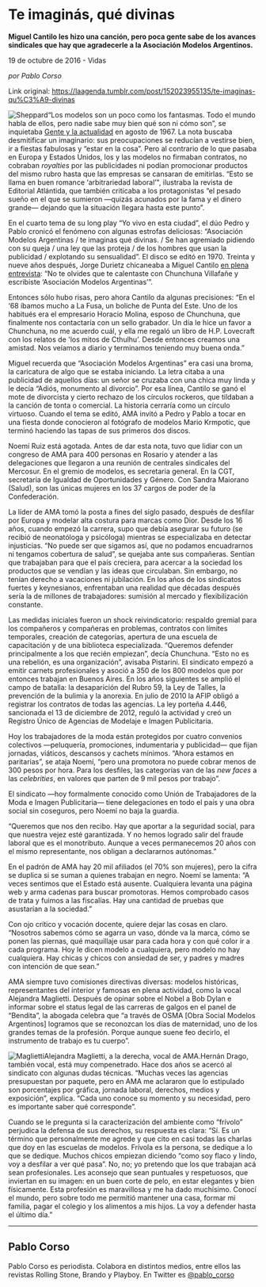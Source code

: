 # Te imaginás, qué divinas

**Miguel Cantilo les hizo una canción, pero poca gente sabe de los avances sindicales que hay que agradecerle a la Asociación Modelos Argentinos.**

19 de octubre de 2016 - Vidas

_por Pablo Corso_

Link original: https://laagenda.tumblr.com/post/152023955135/te-imaginas-qu%C3%A9-divinas

![Sheppard](https://64.media.tumblr.com/7fefe74c0900e9adef44484826591d1c/tumblr_inline_pjzvujzY5p1t6q87u_500.png)“Los modelos son un poco como los fantasmas. Todo el mundo habla de ellos, pero nadie sabe muy bien qué son ni cómo son”, se inquietaba [Gente y la actualidad](http://www.asociacionmodelosargentinos.org/p/hugo-puigros-palmolive-jorge-lezama.html) en agosto de 1967. La nota buscaba desmitificar un imaginario: sus preocupaciones se reducían a vestirse bien, ir a fiestas fabulosas y “estar en la cosa”. Pero al contrario de lo que pasaba en Europa y Estados Unidos, los y las modelos no firmaban contratos, no cobraban *royalties* por las publicidades ni podían promocionar productos del mismo rubro hasta que las empresas se cansaran de emitirlas. “Esto se llama en buen romance ‘arbitrariedad laboral’", ilustraba la revista de Editorial Atlántida, que también criticaba a los protagonistas “el pesado sueño en el que se sumieron —quizás acunados por la fama y el dinero grande— dejando que la situación llegara hasta este punto”.


En el cuarto tema de su long play “Yo vivo en esta ciudad”, el dúo Pedro y Pablo cronicó el fenómeno con algunas estrofas deliciosas: “Asociación Modelos Argentinas / te imaginas qué divinas. / Se han agremiado pidiendo con su queja / una ley que las proteja / de los hombres que usan la publicidad / explotando su sensualidad”. El disco se editó en 1970. Treinta y nueve años después, Jorge Durietz chicaneaba a Miguel Cantilo [en plena entrevista](http://www.pagina12.com.ar/diario/suplementos/espectaculos/3-14180-2009-06-12.html): “No te olvides que te calentaste con Chunchuna Villafañe y escribiste ‘Asociación Modelos Argentinas’”. 


Entonces sólo hubo risas, pero ahora Cantilo da algunas precisiones: “En el ‘68 íbamos mucho a La Fusa, un boliche de Punta del Este. Uno de los habitués era el empresario Horacio Molina, esposo de Chunchuna, que finalmente nos contactaría con un sello grabador. Un día le hice un favor a Chunchuna, no me acuerdo cuál, y ella me regaló un libro de H.P. Lovecraft con los relatos de 'los mitos de Cthulhu’. Desde entonces creamos una amistad. Nos veíamos a diario y terminamos teniendo muy buena onda.”


Miguel recuerda que “Asociación Modelos Argentinas” era casi una broma, la caricatura de algo que se estaba iniciando. La letra citaba a una publicidad de aquellos días: un señor se cruzaba con una chica muy linda y le decía “Adiós, monumento al divorcio”. Por esa línea, Cantilo se ganó el mote de divorcista y cierto rechazo de los círculos rockeros, que tildaban a la canción de tonta o comercial. La historia cerraría como un círculo virtuoso. Cuando el tema se editó, AMA invitó a Pedro y Pablo a tocar en una fiesta donde conocieron al fotógrafo de modelos Mario Krmpotic, que terminó haciendo las tapas de sus primeros dos discos.


Noemí Ruiz está agotada. Antes de dar esta nota, tuvo que lidiar con un congreso de AMA para 400 personas en Rosario y atender a las delegaciones que llegaron a una reunión de centrales sindicales del Mercosur. En el gremio de modelos, es secretaria general. En la CGT, secretaria de Igualdad de Oportunidades y Género. Con Sandra Maiorano (Salud), son las únicas mujeres en los 37 cargos de poder de la Confederación.


La líder de AMA tomó la posta a fines del siglo pasado, después de desfilar por Europa y modelar alta costura para marcas como Dior. Desde los 16 años, cuando empezó la carrera, supo que debía asegurar su futuro (se recibió de neonatóloga y psicóloga) mientras se especializaba en detectar injusticias. “No puede ser que sigamos así, que no podamos encuadrarnos ni tengamos cobertura de salud”, se quejaba ante sus compañeras. Sentían que trabajaban para que el país creciera, para acercar a la sociedad los productos que se vendían y las ideas que circulaban. Sin embargo, no tenían derecho a vacaciones ni jubilación. En los años de los sindicatos fuertes y keynesianos, enfrentaban una realidad que décadas después sería la de millones de trabajadores: sumisión al mercado y flexibilización constante.


Las medidas iniciales fueron un shock reivindicatorio: respaldo gremial para los compañeros y compañeras en problemas, contratos con límites temporales, creación de categorías, apertura de una escuela de capacitación y de una biblioteca especializada. “Queremos defender principalmente a los que recién empiezan”, decía Chunchuna. “Esto no es una rebelión, es una organización”, avisaba Pistarini. El sindicato empezó a emitir carnets profesionales y asoció a 350 de los 800 modelos que por entonces trabajan en Buenos Aires. En los años siguientes se amplió el campo de batalla: la desaparición del Rubro 59, la Ley de Talles, la prevención de la bulimia y la anorexia. En julio de 2010 la AFIP obligó a registrar los contratos de todas las agencias. La ley porteña 4.446, sancionada el 13 de diciembre de 2012, reguló la actividad y creó un Registro Único de Agencias de Modelaje e Imagen Publicitaria. 


Hoy los trabajadores de la moda están protegidos por cuatro convenios colectivos —peluquería, promociones, indumentaria y publicidad— que fijan jornadas, viáticos, descansos y cachets mínimos. “Ahora estamos en paritarias”, se ataja Noemí, “pero una promotora no puede cobrar menos de 300 pesos por hora. Para los desfiles, las categorías van de las *new faces* a las *celebrities*, en valores que parten de 9 mil pesos por trabajo”.


El sindicato —hoy formalmente conocido como Unión de Trabajadores de la Moda e Imagen Publicitaria— tiene delegaciones en todo el país y una obra social sin coseguros, pero Noemí no baja la guardia. 


“Queremos que nos den recibo. Hay que aportar a la seguridad social, para que nuestra vejez esté garantizada. Y no hemos logrado salir del fraude laboral que es el monotributo. Aunque a veces permanecemos 20 años con el mismo representante, nos obligan a declararnos autónomas.”


En el padrón de AMA hay 20 mil afiliados (el 70% son mujeres), pero la cifra se duplica si se suman a quienes trabajan en negro. Noemí se lamenta: “A veces sentimos que el Estado está ausente. Cualquiera levanta una página web y arma cadenas para buscar promotoras. Hemos comprobado casos de trata y fuimos a las fiscalías. Hay una cantidad de pruebas que asustarían a la sociedad.”

Con ojo crítico y vocación docente, quiere dejar las cosas en claro. “Nosotros sabemos cómo se agarra un vaso, dónde va la marca, cómo se ponen las piernas, qué maquillaje usar para cada hora y con qué color ir a cada programa. Hoy le dicen modelo a cualquiera, pero modelo no hay cualquiera. Hay chicas y chicos con ansiedad de ser, y padres y madres con intención de que sean.”

AMA siempre tuvo comisiones directivas diversas: modelos históricas, representantes del interior y famosas en plena actividad, como la vocal Alejandra Maglietti. Después de opinar sobre el Nobel a Bob Dylan e informar sobre el status legal de las carreras de galgos en el panel de “Bendita”, la abogada celebra que “a través de OSMA [Obra Social Modelos Argentinos] logramos que se reconozcan los días de maternidad, uno de los grandes temas de la profesión. Porque aunque suene feo decirlo, el instrumento de trabajo es tu cuerpo”.


![Maglietti](https://64.media.tumblr.com/7fefe74c0900e9adef44484826591d1c/tumblr_inline_pjzvujzY5p1t6q87u_500.png)Alejandra Maglietti, a la derecha, vocal de AMA.Hernán Drago, también vocal, está muy compenetrado. Hace dos años se acercó al sindicato con algunas dudas técnicas. “Muchas veces las agencias presupuestan por paquete, pero en AMA me aclararon que lo estipulado son porcentajes por gráfica, jornada laboral, derechos, medios y exposición”, explica. “Cada uno conoce su momento y su necesidad, pero es importante saber qué corresponde”.


Cuando se le pregunta si la caracterización del ambiente como “frívolo” perjudica la defensa de sus derechos, su respuesta es clara: “Sí. Es un término que personalmente me agrede y que cito en casi todas las charlas que doy en las escuelas de modelos. Frívola es la persona, se dedique a lo que se dedique. Muchos chicos empiezan diciendo “como soy flaco y lindo, voy a desfilar a ver qué pasa”. No, no; yo pretendo que los que trabajan acá sean profesionales. Les aconsejo que sean puntuales y respetuosos, que inviertan en su imagen: en un buen corte de pelo, en estar elegantes y bien físicamente. Esta profesión es maravillosa y me ha dado muchísimo. Conocí el mundo, pero sobre todo me permitió mantener una casa, formar mi familia, pagar el colegio y los alimentos a mis hijos. La voy a defender hasta el último día.”



---

Pablo Corso
-----------

 Pablo Corso es periodista. Colabora en distintos medios, entre ellos las revistas Rolling Stone, Brando y Playboy. En Twitter es [@pablo\_corso](https://twitter.com/pablo_corso) 

